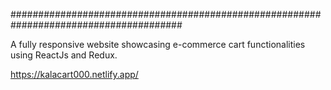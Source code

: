 #######################################################################################

A fully responsive website showcasing e-commerce cart functionalities using ReactJs and Redux.

https://kalacart000.netlify.app/
